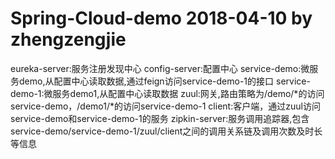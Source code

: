 # Spring-Cloud-demo 2018-04-10 by zhengzengjie
eureka-server:服务注册发现中心
config-server:配置中心
service-demo:微服务demo,从配置中心读取数据,通过feign访问service-demo-1的接口
service-demo-1:微服务demo1,从配置中心读取数据
zuul:网关,路由策略为/demo/*的访问service-demo，/demo1/*的访问service-demo-1
client:客户端，通过zuul访问service-demo和service-demo-1的服务
zipkin-server:服务调用追踪器,包含service-demo/service-demo-1/zuul/client之间的调用关系链及调用次数及时长等信息

